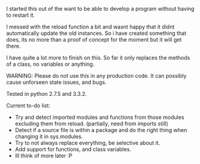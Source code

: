 ﻿I started this out of the want to be able to develop a program without having to restart it.

I messed with the reload function a bit and wasnt happy that it didnt automatically update the old instances.
So i have created something that does, its no more than a proof of concept for the moment but it will get there.

I have quite a lot more to finish on this. So far it only replaces the methods of a class, no variables or anything.

WARNING: Please do not use this in any production code. It can possibly cause unforseen state issues, and bugs.

Tested in python 2.7.5 and 3.3.2.

Current to-do list:

  * Try and detect imported modules and functions from those modules excluding them from reload. (partially, need from imports still)
  * Detect if a source file is within a package and do the right thing when changing it in sys.modules.
  * Try to not always replace everything, be selective about it.
  * Add support for functions, and class variables.
  * Ill think of more later :P
